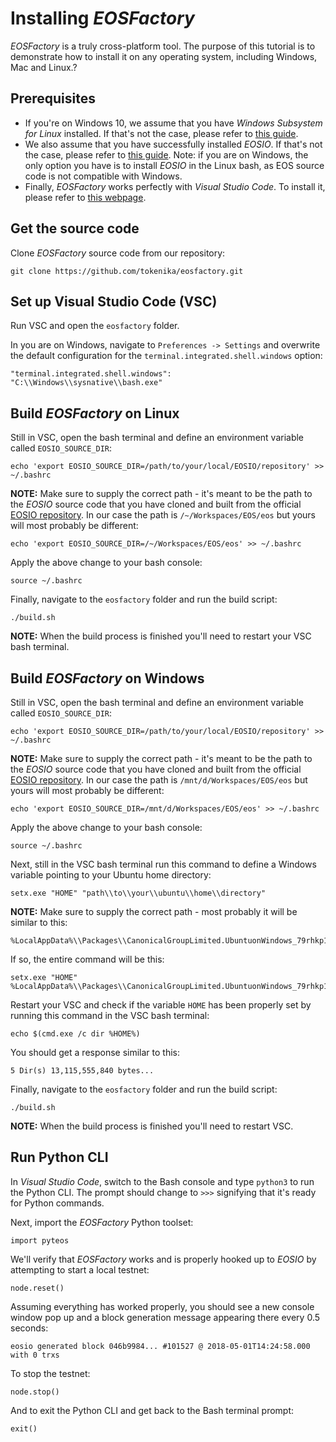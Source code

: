 # Installing *EOSFactory*

*EOSFactory* is a truly cross-platform tool. The purpose of this tutorial is to demonstrate how to install it on any operating system, including Windows, Mac and Linux.?

## Prerequisites

* If you're on Windows 10, we assume that you have *Windows Subsystem for Linux* installed. If that's not the case, please refer to [this guide](https://docs.microsoft.com/en-us/windows/wsl/install-win10).
* We also assume that you have successfully installed *EOSIO*. If that's not the case, please refer to [this guide](https://github.com/EOSIO/eos/wiki/Local-Environment). Note: if you are on Windows, the only option you have is to install *EOSIO* in the Linux bash, as EOS source code is not compatible with Windows.
* Finally, *EOSFactory* works perfectly with *Visual Studio Code*. To install it, please refer to [this webpage](https://code.visualstudio.com/download).

## Get the source code

Clone *EOSFactory* source code from our repository:

```
git clone https://github.com/tokenika/eosfactory.git
```

## Set up Visual Studio Code (VSC)

Run VSC and open the `eosfactory` folder.

In you are on Windows, navigate to `Preferences -> Settings` and overwrite the default configuration for the `terminal.integrated.shell.windows` option:

```
"terminal.integrated.shell.windows": "C:\\Windows\\sysnative\\bash.exe"
```

## Build *EOSFactory* on Linux

Still in VSC, open the bash terminal and define an environment variable called `EOSIO_SOURCE_DIR`:

```
echo 'export EOSIO_SOURCE_DIR=/path/to/your/local/EOSIO/repository' >> ~/.bashrc
```

**NOTE:** Make sure to supply the correct path - it's meant to be the path to the *EOSIO* source code that you have cloned and built from the official [EOSIO repository](https://github.com/EOSIO/eos). In our case the path is `/~/Workspaces/EOS/eos` but yours will most probably be different:

```
echo 'export EOSIO_SOURCE_DIR=/~/Workspaces/EOS/eos' >> ~/.bashrc
```

Apply the above change to your bash console:

```
source ~/.bashrc
```

Finally, navigate to the `eosfactory` folder and run the build script:

```
./build.sh
```

**NOTE:** When the build process is finished you'll need to restart your VSC bash terminal.

## Build *EOSFactory* on Windows

Still in VSC, open the bash terminal and define an environment variable called `EOSIO_SOURCE_DIR`:

```
echo 'export EOSIO_SOURCE_DIR=/path/to/your/local/EOSIO/repository' >> ~/.bashrc
```

**NOTE:** Make sure to supply the correct path - it's meant to be the path to the *EOSIO* source code that you have cloned and built from the official [EOSIO repository](https://github.com/EOSIO/eos). In our case the path is `/mnt/d/Workspaces/EOS/eos` but yours will most probably be different:

```
echo 'export EOSIO_SOURCE_DIR=/mnt/d/Workspaces/EOS/eos' >> ~/.bashrc
```

Apply the above change to your bash console:

```
source ~/.bashrc
```

Next, still in the VSC bash terminal run this command to define a Windows variable pointing to your Ubuntu home directory:

```
setx.exe "HOME" "path\\to\\your\\ubuntu\\home\\directory"
```

**NOTE:** Make sure to supply the correct path - most probably it will be similar to this:

```
%LocalAppData%\\Packages\\CanonicalGroupLimited.UbuntuonWindows_79rhkp1fndgsc\\LocalState\\rootfs\\home\\$USER
```

If so, the entire command will be this: 

```
setx.exe "HOME" %LocalAppData%\\Packages\\CanonicalGroupLimited.UbuntuonWindows_79rhkp1fndgsc\\LocalState\\rootfs\\home\\$USER
```

Restart your VSC and check if the variable `HOME` has been properly set by running this command in the VSC bash terminal:

```
echo $(cmd.exe /c dir %HOME%)
```

You should get a response similar to this:

```
5 Dir(s) 13,115,555,840 bytes...
```

Finally, navigate to the `eosfactory` folder and run the build script:

```
./build.sh
```

**NOTE:** When the build process is finished you'll need to restart VSC.

## Run Python CLI

In *Visual Studio Code*, switch to the Bash console and type `python3` to run the Python CLI. The prompt should change to `>>>` signifying that it's ready for Python commands.

Next, import the *EOSFactory* Python toolset:

```
import pyteos
```

We'll verify that *EOSFactory* works and is properly hooked up to *EOSIO* by attempting to start a local testnet:

```
node.reset()
```

Assuming everything has worked properly, you should see a new console window pop up and a block generation message appearing there every 0.5 seconds:

```
eosio generated block 046b9984... #101527 @ 2018-05-01T14:24:58.000 with 0 trxs
```

To stop the testnet:

```
node.stop()
```

And to exit the Python CLI and get back to the Bash terminal prompt:

```
exit()
```
